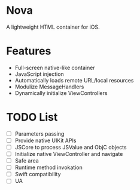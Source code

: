 # Nova

A lightweight HTML container for iOS.

# Features

* Full-screen native-like container
* JavaScript injection
* Automatically loads remote URL/local resources
* Modulize MessageHandlers
* Dynamically initialize ViewControllers

# TODO List

- [ ] Parameters passing
- [ ] Provide native UIKit APIs
- [ ] JSCore to process JSValue and ObjC objects
- [ ] Initialize native ViewController and navigate
- [ ] Safe area
- [ ] Runtime method invokation
- [ ] Swift compatibility
- [ ] UA
